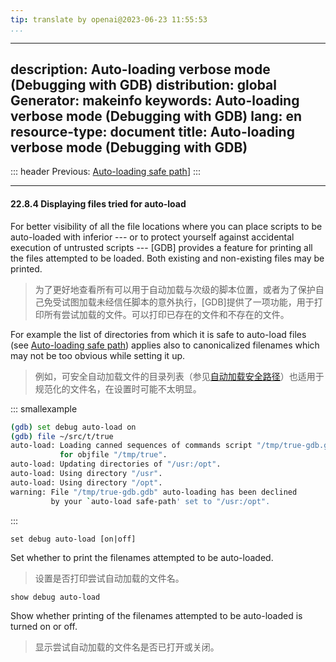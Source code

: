 ```yaml
---
tip: translate by openai@2023-06-23 11:55:53
...
```

---
description: Auto-loading verbose mode (Debugging with GDB)
distribution: global
Generator: makeinfo
keywords: Auto-loading verbose mode (Debugging with GDB)
lang: en
resource-type: document
title: Auto-loading verbose mode (Debugging with GDB)
-----------------------------------------------------

::: header
Previous: [Auto-loading safe path](Auto_002dloading-safe-path.html#Auto_002dloading-safe-path)]
:::

---

#### 22.8.4 Displaying files tried for auto-load

For better visibility of all the file locations where you can place scripts to be auto-loaded with inferior --- or to protect yourself against accidental execution of untrusted scripts --- [GDB] provides a feature for printing all the files attempted to be loaded. Both existing and non-existing files may be printed.

> 为了更好地查看所有可以用于自动加载与次级的脚本位置，或者为了保护自己免受试图加载未经信任脚本的意外执行，[GDB]提供了一项功能，用于打印所有尝试加载的文件。可以打印已存在的文件和不存在的文件。

For example the list of directories from which it is safe to auto-load files (see [Auto-loading safe path](Auto_002dloading-safe-path.html#Auto_002dloading-safe-path)) applies also to canonicalized filenames which may not be too obvious while setting it up.

> 例如，可安全自动加载文件的目录列表（参见[自动加载安全路径](Auto_002dloading-safe-path.html#Auto_002dloading-safe-path)）也适用于规范化的文件名，在设置时可能不太明显。

::: smallexample

```bash
(gdb) set debug auto-load on
(gdb) file ~/src/t/true
auto-load: Loading canned sequences of commands script "/tmp/true-gdb.gdb"
           for objfile "/tmp/true".
auto-load: Updating directories of "/usr:/opt".
auto-load: Using directory "/usr".
auto-load: Using directory "/opt".
warning: File "/tmp/true-gdb.gdb" auto-loading has been declined
         by your `auto-load safe-path' set to "/usr:/opt".
```

:::

`set debug auto-load [on|off]`

Set whether to print the filenames attempted to be auto-loaded.

> 设置是否打印尝试自动加载的文件名。

`show debug auto-load`

Show whether printing of the filenames attempted to be auto-loaded is turned on or off.

> 显示尝试自动加载的文件名是否已打开或关闭。
